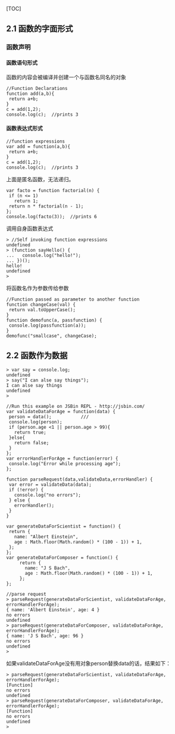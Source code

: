 [TOC]

## 2.1 函数的字面形式

### 函数声明

#### 函数语句形式
函数的内容会被编译并创建一个与函数名同名的对象

	//Function Declarations
	function add(a,b){
	 return a+b;
	}
	c = add(1,2);
	console.log(c);  //prints 3

#### 函数表达式形式

	//function expressions
	var add = function(a,b){
	 return a+b;
	}
	c = add(1,2);
	console.log(c);  //prints 3

上面是匿名函数，无法递归。

	var facto = function factorial(n) {
	 if (n <= 1)
	   return 1;
	 return n * factorial(n - 1);
	};
	console.log(facto(3));  //prints 6

调用自身函数表达式

	> //Self invoking function expressions
	undefined
	> (function sayHello() {
	...   console.log("hello!");
	... })();
	hello!
	undefined
	> 

将函数名作为参数传给参数

	//Function passed as parameter to another function
	function changeCase(val) {
	 return val.toUpperCase();
	}
	function demofunc(a, passfunction) {
	 console.log(passfunction(a));
	}
	demofunc("smallcase", changeCase);

## 2.2 函数作为数据

	> var say = console.log;
	undefined
	> say("I can alse say things");
	I can alse say things
	undefined
	> 

```
//Run this example on JSBin REPL - http://jsbin.com/
var validateDataForAge = function(data) {
 person = data();			///
 console.log(person);
 if (person.age <1 || person.age > 99){
   return true;
 }else{
   return false;
 }
};
var errorHandlerForAge = function(error) {
 console.log("Error while processing age");
};

function parseRequest(data,validateData,errorHandler) {
 var error = validateData(data);
 if (!error) {
   console.log("no errors");
 } else {
   errorHandler();
 }
}

var generateDataForScientist = function() {
 return {
   name: "Albert Einstein",
   age : Math.floor(Math.random() * (100 - 1)) + 1,
 };
};
var generateDataForComposer = function() {
     return {
       name: "J S Bach",
       age : Math.floor(Math.random() * (100 - 1)) + 1,
     };
};

//parse request
> parseRequest(generateDataForScientist, validateDataForAge, errorHandlerForAge);
{ name: 'Albert Einstein', age: 4 }
no errors
undefined
> parseRequest(generateDataForComposer, validateDataForAge, errorHandlerForAge);
{ name: 'J S Bach', age: 96 }
no errors
undefined
> 
```

如果validateDataForAge没有用对象person替换data的话，结果如下：

	> parseRequest(generateDataForScientist, validateDataForAge, errorHandlerForAge);
	[Function]
	no errors
	undefined
	> parseRequest(generateDataForComposer, validateDataForAge, errorHandlerForAge);
	[Function]
	no errors
	undefined
	> 

